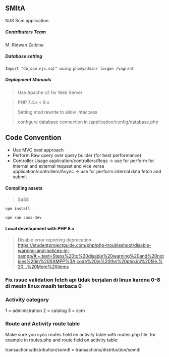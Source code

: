 ## SMItA
NJS Scm application

##### Contributors Team
M. Ridwan Zalbina

##### Database setting
```
Import "db_scm.njs.sql" using phpmyadmin/ largon /vagrant 
```

##### Deployment Manuals
> Use Apache v2 for Web Server

> PHP 7.4.x < 8.x

> Setting mod rewrite to allow .htaccess

> configure database connection in /application/config/database.php


## Code Convention
- Use MVC best approach
- Perform Raw query over query builder (for best performance)
- Controller Usage
  application/controllers/Reqs -> use for perform for internal and external request and vice versa
  application/controllers/Async -> use for perform internal data fetch and submit   

#### Compiling assets

> SaSS
```
npm install
```

```
npm run sass-dev
```

#### Local development with PHP 8.x 
> Disable error reporting deprecation
https://studentprojectguide.com/php/php-troubleshoot/disable-warning-and-notices-in-xampp/#:~:text=Steps%20to%20disable%20warning%20and%20notices%20in%20XAMPP%3A,code%20in%20the%20php.ini%20file.%20...%20More%20items



### Fix issue validation fetch api tidak berjalan di linux karena 0-8 di mesin linux masih terbaca 0


### Activity category
1 = administration
2 = catalog
3 = scm


### Route and Activity route table
Make sure you sync routes field on activity table with routes.php file.
for example in routes.php and route field on activity table:

transactions/distribution/somdl = transactions/distribution/somdl